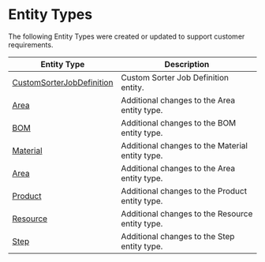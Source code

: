 # Entity Types

The following Entity Types were created or updated to support customer requirements.

| Entity Type                     | Description       |
| ------                    | ------            |
| [CustomSorterJobDefinition](/cmf.custom.help/techspec>artifacts>entitytypes>custom_sorter_job_definition) | Custom Sorter Job Definition entity. |
| [Area](/cmf.custom.help/techspec>artifacts>entitytypes>et_area) | Additional changes to the Area entity type. |
| [BOM](/cmf.custom.help/techspec>artifacts>entitytypes>et_bom) | Additional changes to the BOM entity type. |
| [Material](/cmf.custom.help/techspec>artifacts>entitytypes>et_material) | Additional changes to the Material entity type. |
| [Area](/cmf.custom.help/techspec>artifacts>entitytypes>et_parameter) | Additional changes to the Area entity type. |
| [Product](/cmf.custom.help/techspec>artifacts>entitytypes>et_product) | Additional changes to the Product entity type. |
| [Resource](/cmf.custom.help/techspec>artifacts>entitytypes>et_resource) | Additional changes to the Resource entity type. |
| [Step](/cmf.custom.help/techspec>artifacts>entitytypes>et_step) | Additional changes to the Step entity type. |


